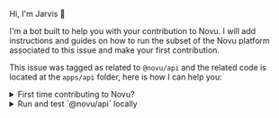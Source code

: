 Hi, I'm Jarvis 🤖

I'm a bot built to help you with your contribution to Novu. 
I will add instructions and guides on how to run the subset of the Novu platform associated to this issue and make your first contribution.

This issue was tagged as related to `@novu/api` and the related code is located at the `apps/api` folder, here is how I can help you:

<details>
  <summary>First time contributing to Novu?</summary>

  If that's the first time you want to contribute to Novu here are a few simple steps to get you started:
  1. Fork the repository and clone your fork to your local machine.
  2. Install the dependencies using `npm run setup:project`.
  3. Create a new branch with the number of the issue, for example: `1454-fix-something-cool` and start contributing based on the [Contributing Guide](https://docs.novu.co/community/run-in-local-machine) or the short guide in the section below.
  4. Create a Pull request and follow the template of creation 
</details>

<details>
  <summary>Run and test `@novu/api` locally</summary>

  ### Run API in watch mode
  The easiest way to start the API is to run `npm run start:api` from the root of the repository

  ### Run API integration tests
  To validate your changes or simply to run the e2e tests run `npm run start:e2e:api`. All the e2e tests have the `.e2e.ts` suffix and usually are located near the controller files of each module.
</details>

